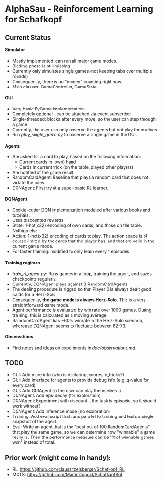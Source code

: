 # AlphaSau - Reinforcement Learning for Schafkopf

## Current Status
#### Simulator
- Mostly implemented: can run all major game modes.
- Bidding phase is still missing
- Currently only simulates single games (not keeping tabs over multiple rounds)
- Consequently, there is no "money" counting right now.
- Main classes: GameController, GameState

#### GUI
- Very basic PyGame implementation
- Completely optional - can be attached via event subscriber
- Single-threaded: blocks after every move, so the user can step through a game
- Currently, the user can only observe the agents but not play themselves.
- Run *play_single_game.py* to observe a single game in the GUI.

#### Agents
- Are asked for a card to play, based on the following information:
    - Current cards in (own) hand
    - Cards in current trick (on the table, played other players)
- Are notified of the game result.
- RandomCardAgent: Baseline that plays a random card that does not violate the rules
- DQNAgent: First try at a super-basic RL learner.

#### DQNAgent
- Cookie-cutter DQN implementation modeled after various books and tutorials.
- Uses discounted rewards
- State: 1-hot(x32) encoding of own cards, and those on the table. Nothign else.
- Action: 1-hot(x32) encoding of cards to play. The action space is of course limited by the cards that the player has, and that are valid in the current game mode.
- For faster training: modified to only learn every * episodes

#### Training regimen
- *train_rl_agent.py*: Runs games in a loop, training the agent, and saves checkpoints regularly.
- Currently, DQNAgent plays against 3 RandomCardAgents
- The dealing procedure is rigged so that Player 0 is always dealt good cards for a Herz-Solo
- Consequently, **the game mode is always Herz-Solo**. This is a very straightforward game mode.
- Agent performance is evaluated by win rate over 1000 games. During training, this is calculated as a moving average.
- RamdomCardAgent has ~60% winrate in the Herz-Solo scenario, wherease DQNAgent seems to fluctuate between 62-73.

#### Observations
- Find notes and ideas on experiments in *doc/observations.md*.

## TODO
- GUI: Add more info (who is declaring, scores, n_tricks?)
- GUI: Add interface for agents to provide debug info (e.g. q-value for every card)
- GUI: Add GUIAgent so the user can play themselves :)
- DQNAgent: Add eps-decay (for exploration)
- DQNAgent: Experiment with discount... the task is episodic, so it should work without?
- DQNAgent: Add inference mode (no exploration)
- Training: Add eval script that runs parallel to training and tests a single snapshot of the agent.
- Eval: Write an agent that is the "best out of 100 RandomCardAgents" that play the same game, so we can determine how "winnable" a game really is. Then the performance measure can be "%of winnable games won" instead of total.


## Prior work (might come in handy):
- RL: https://github.com/clauszitzelsberger/Schafkopf_RL
- MCTS: https://github.com/MartinDupont/SchafkopfBot

